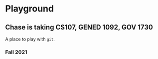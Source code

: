 # Playground
## Chase is taking CS107, GENED 1092, GOV 1730
A place to play with `git`.

### Fall 2021
